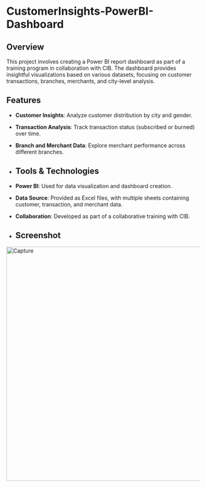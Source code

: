 # CustomerInsights-PowerBI-Dashboard
## Overview

This project involves creating a Power BI report dashboard as part of a training program in collaboration with CIB. The dashboard provides insightful visualizations based on various datasets, focusing on customer transactions, branches, merchants, and city-level analysis.

## Features

- **Customer Insights**: Analyze customer distribution by city and gender.
- **Transaction Analysis**: Track transaction status (subscribed or burned) over time.
- **Branch and Merchant Data**: Explore merchant performance across different branches.

- ## Tools & Technologies

- **Power BI**: Used for data visualization and dashboard creation.
- **Data Source**: Provided as Excel files, with multiple sheets containing customer, transaction, and merchant data.
- **Collaboration**: Developed as part of a collaborative training with CIB.

- ## Screenshot

<img width="612" alt="Capture" src="https://github.com/user-attachments/assets/c05b7c8c-3d02-41ff-b5d0-f6c1629c632e">
